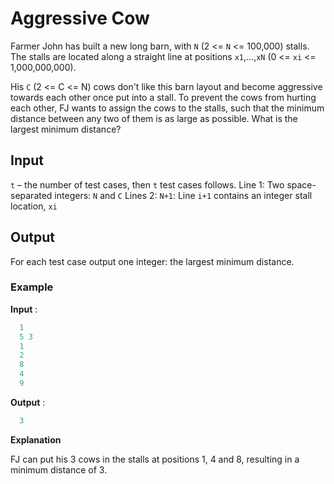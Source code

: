 # Aggressive Cow

Farmer John has built a new long barn, with `N` (2 <= `N` <= 100,000) stalls. The stalls are located along a straight line at positions `x1`,...,`xN` (0 <= `xi` <= 1,000,000,000).

His `C` (2 <= C <= N) cows don't like this barn layout and become aggressive towards each other once put into a stall. To prevent the cows from hurting each other, FJ wants to assign the cows to the stalls, such that the minimum distance between any two of them is as large as possible. What is the largest minimum distance?

## Input

 `t` – the number of test cases, then `t` test cases follows.
Line 1: Two space-separated integers: `N` and `C`
Lines 2: `N+1`: Line `i+1` contains an integer stall location, `xi`

## Output
For each test case output one integer: the largest minimum distance.

### Example

**Input** : 
```java
  1
  5 3
  1
  2
  8
  4
  9
```

**Output** : 
```java
  3
```

**Explanation**

FJ can put his 3 cows in the stalls at positions 1, 4 and 8, resulting in a minimum distance of 3.
